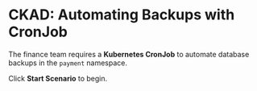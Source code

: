 # CKAD: Automating Backups with CronJob

The finance team requires a **Kubernetes CronJob** to automate database backups in the `payment` namespace.  

Click **Start Scenario** to begin.

